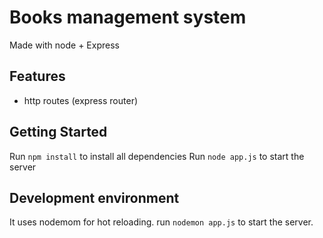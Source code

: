 # Books management system

Made with node + Express

## Features

- http routes (express router)


## Getting Started

Run `npm install` to install all dependencies
Run `node app.js` to start the server

## Development environment

It uses nodemom for hot reloading.
run `nodemon app.js` to start the server.